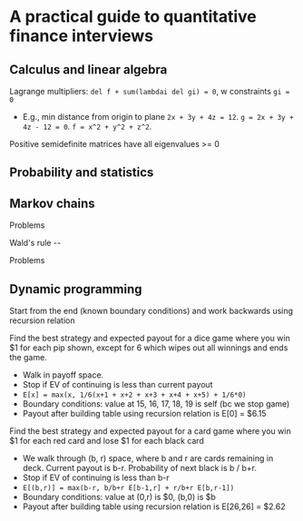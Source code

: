 # A practical guide to quantitative finance interviews

## Calculus and linear algebra

Lagrange multipliers: `del f + sum(lambdai del gi) = 0`, w constraints `gi = 0`
  * E.g., min distance from origin to plane `2x + 3y + 4z = 12`. `g = 2x + 3y +
    4z - 12 = 0`. `f = x^2 + y^2 + z^2`. 

Positive semidefinite matrices have all eigenvalues >= 0

## Probability and statistics

## Markov chains

Problems

Wald's rule -- 

Problems

## Dynamic programming

Start from the end (known boundary conditions) and work backwards using
recursion relation

Find the best strategy and expected payout for a dice game where you win $1 for
each pip shown, except for 6 which wipes out all winnings and ends the game.
  * Walk in payoff space. 
  * Stop if EV of continuing is less than current payout
  * `E[x] = max(x, 1/6(x+1 + x+2 + x+3 + x+4 + x+5) + 1/6*0)`
  * Boundary conditions: value at 15, 16, 17, 18, 19 is self (bc we stop game)
  * Payout after building table using recursion relation is E[0] = $6.15

Find the best strategy and expected payout for a card game where you win $1 for
each red card and lose $1 for each black card
  * We walk through (b, r) space, where b and r are cards remaining in deck.
    Current payout is b-r. Probability of next black is b / b+r. 
  * Stop if EV of continuing is less than b-r
  * `E[(b,r)] = max(b-r, b/b+r E[b-1,r] + r/b+r E[b,r-1])`
  * Boundary conditions: value at (0,r) is $0, (b,0) is $b
  * Payout after building table using recursion relation is E[26,26] = $2.62


